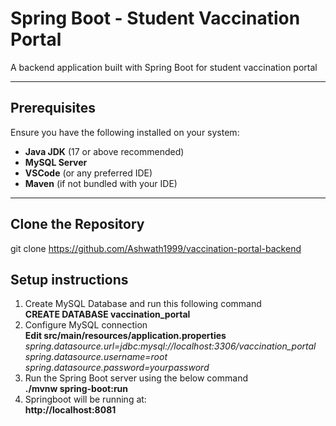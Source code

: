# Spring Boot - Student Vaccination Portal

A backend application built with Spring Boot for student vaccination portal

---

## Prerequisites

Ensure you have the following installed on your system:

- **Java JDK** (17 or above recommended)
- **MySQL Server**
- **VSCode** (or any preferred IDE)
- **Maven** (if not bundled with your IDE)

---

## Clone the Repository

git clone https://github.com/Ashwath1999/vaccination-portal-backend

## Setup instructions

1.	Create MySQL Database and run this following command<br>
    **CREATE DATABASE vaccination_portal**<br>
2.	Configure MySQL connection<br>
**Edit src/main/resources/application.properties**<br>
*spring.datasource.url=jdbc:mysql://localhost:3306/vaccination_portal<br>
spring.datasource.username=root<br>
spring.datasource.password=yourpassword<br>*
3.	Run the Spring Boot server using the below command<br>
**./mvnw spring-boot:run**<br>
4.	Springboot will be running  at:<br>
**http://localhost:8081**

